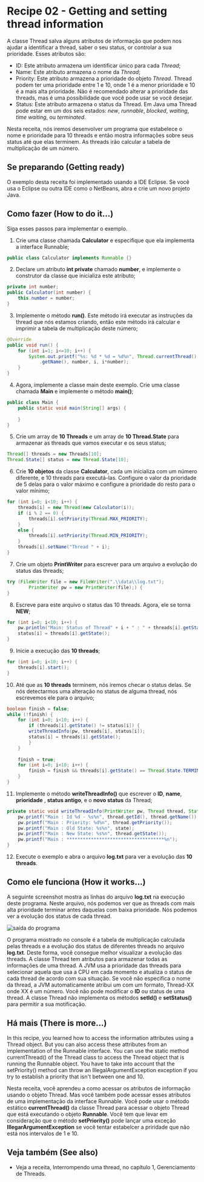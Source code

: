 # Recipe 02 - Getting and setting thread information
A classe Thread salva alguns atributos de informação que podem nos ajudar a identificar a thread,
saber o seu status, or controlar a sua prioridade. Esses atributos são:
 - ID: Este atributo armazena um identificar único para cada *Thread*;
 - Name: Este atributo armazena o nome da *Thread*;
 - Priority: Este atributo armazena a prioridade do objeto *Thread*. Thread podem ter uma
 prioridade entre 1 e 10, onde 1 é a menor prioridade e 10 é a mais alta prioridade.
Não é recomendado alterar a prioridade das threads, mas é uma possíbilidade que você pode usar se você desejar.
 - Status: Este atributo armazena o status da Thread. Em Java uma Thread pode estar em um dos
seis estados: *new*, *runnable*, *blocked*, *waiting*, *time waiting*, ou *terminated*.

Nesta receita, nós iremos desenvolver um programa que estabelece o nome e prioridade para 10 threads e então
mostra informações sobre seus status até que elas terminem. As threads irão calcular a tabela de multiplicação
de um número.

## Se preparando (Getting ready)
O exemplo desta receita foi implementado usando a IDE Eclipse. Se você usa o Eclipse ou outra IDE como
o NetBeans, abra e crie um novo projeto Java.

## Como fazer (How to do it...)
Siga esses passos para implementar o exemplo.
 1. Crie uma classe chamada **Calculator** e especifique que ela implementa a interface Runnable;
```java
public class Calculator implements Runnable {}
```

 2. Declare um atributo **int private** chamado **number**, e implemente o construtor da classe
que inicializa este atributo;
```java
private int number;
public Calculator(int number) {
    this.number = number;
}
```

 3. Implemente o método **run()**. Este método irá executar as instruções da thread que nós estamos criando,
então este método irá calcular e imprimir a tabela de multiplicação deste número;
```java
@Override
public void run() {
    for (int i=1; i<=10; i++) {
        System.out.printf("%s: %d * %d = %d%n", Thread.currentThread()
            .getName(), number, i, i*number);
    }
}
```

 4. Agora, implemente a classe main deste exemplo. Crie uma classe chamada **Main** e implemente o
método **main()**;
```java
public class Main {
    public static void main(String[] args) {
        
    }
}
```

 5. Crie um array de **10 Threads** e um array de **10 Thread.State** para armazenar as threads que vamos executar
e os seus status;
```java
Thread[] threads = new Threads[10];
Thread.State[] status = new Thread.State[10];
```

 6. Crie **10 objetos** da classe **Calculator**, cada um inicializa com um número diferente, e
10 threads para executá-las. Configure o valor da prioridade de 5 delas para o valor máximo e configure a prioridade
do resto para o valor mínimo;
```java
for (int i=0; i<10; i++) {
    threads[i] = new Thread(new Calculator(i));
    if (i % 2 == 0) {
        threads[i].setPriority(Thread.MAX_PRIORITY);
    }
    else {
        threads[i].setPriority(Thread.MIN_PRIORITY);
    }
    threads[i].setName("Thread " + i);
}
```

 7. Crie um objeto **PrintWriter** para escrever para um arquivo a evolução do status das threads;
```java
try (FileWriter file = new FileWriter(".\\data\\log.txt");
        PrintWriter pw = new PrintWriter(file);) {
}
```

 8. Escreve para este arquivo o status das 10 threads. Agora, ele se torna **NEW**;
```java
for (int i=0; i<10; i++) {
    pw.println("Main: Status of Thread" + i + " : " + threads[i].getState());
    status[i] = threads[i].getState();
}
```

 9. Inicie a execução das **10 threads**;
```java
for (int i=0; i<10; i++) {
    threads[i].start();
}
```

 10. Até que as **10 threads** terminem, nós iremos checar o status delas. Se nós detectarmos uma alteração
no status de alguma thread, nós escrevemos ele para o arquivo;
```java
boolean finish = false;
while (!finish) {
    for (int i=0; i<10; i++) {
        if (threads[i].getState() != status[i]) {
        writeThreadInfo(pw, threads[i], status[i]);
        status[i] = threads[i].getState();
        }
    }
    
    finish = true;
    for (int i=0; i<10; i++) {
        finish = finish && threads[i].getState() == Thread.State.TERMINATED;
    }
}
```

 11. Implemente o método **writeThreadInfo()** que escrever o **ID**, **name**, **prioridade**
, **status antigo**, e o **novo status** da Thread;
```java
private static void writeThreadInfo(PrintWriter pw, Thread thread, State state) {
    pw.printf("Main : Id %d - %s%n", thread.getId(), thread.getName());
    pw.printf("Main : Priority: %d%n", thread.getPriority());
    pw.printf("Main : Old State: %s%n", state);
    pw.printf("Main : New State: %s%n", thread.getState());
    pw.printf("Main : ************************************%n");
}
```

 12. Execute o exemplo e abra o arquivo **log.txt** para ver a evolução das **10 threads**.

## Como ele funciona (How it works...)
A seguinte screenshot mostra as linhas do arquivo **log.txt** na execução deste programa.
Neste arquivo, nós podemos ver que as threads com mais alta prioridade terminar antes
daquelas com baixa prioridade. Nós podemos ver a evolução dos status de cada thread.

![saída do programa](https://raw.githubusercontent.com/PedroFerreiraCJr/traducao-java-7-concurrency/master/images/recipe_02.png)

O programa mostrado no console é a tabela de multiplicação calculada pelas threads e a evolução
dos status de diferentes threads no arquivo **log.txt**. Deste forma, você consegue melhor visualizar
a evolução das threads.
A classe Thread tem atributos para armazenar todas as informações de uma thread. A JVM usa a prioridade
das threads para selecionar aquela que usa a CPU em cada momento e atualiza o status de cada thread 
de acordo com sua situação.
Se você não especifica o nome da thread, a JVM automaticamente atribui um com um formato, Thread-XX
onde XX é um número. Você não pode modificar o **ID** ou status de uma thread.
A classe Thread não implementa os métodos **setId()** e **setStatus()** para permitir a sua motificação.

## Há mais (There is more...)
In this recipe, you learned how to access the information attributes using a Thread object.
But you can also access these attributes from an implementation of the Runnable interface.
You can use the static method currentThread() of the Thread class to access the
Thread object that is running the Runnable object.
You have to take into account that the setPriority() method can throw an
IllegalArgumentException exception if you try to establish a priority that isn't
between one and 10.

Nesta receita, você aprendeu a como acessar os atributos de informação usando o objeto Thread.
Mas você também pode acessar esses atributos de uma implementação da interface Runnable.
Você pode usar o método estático **currentThread()** da classe Thread para acessar o objeto Thread
que está executando o objeto **Runnable**.
Você tem que levar em consideração que o método **setPriority()** pode lançar 
uma exceção **IllegarArgumentException** se você tentar estabelcer a priridade que não está nos intervalos
 de 1 e 10.

## Veja também (See also)
- Veja a receita, Interrompendo uma thread, no capítulo 1, Gerenciamento de Threads.
